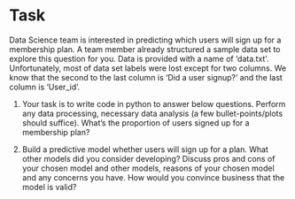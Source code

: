 # Task
Data Science team is interested in predicting which users will sign up for a membership plan. A team member already structured a sample data set to explore this question for you. Data is provided with a name of ‘data.txt’. Unfortunately, most of data set labels were lost except for two columns. We know that the second to the last column is ‘Did a user signup?’ and the last column is ‘User_id’. 

1. Your task is to write code in python to answer below questions. 
Perform any data processing, necessary data analysis (a few bullet-points/plots should suffice). What’s the proportion of users signed up for a membership plan?

2. Build a predictive model whether users will sign up for a plan. What other models did you consider developing? Discuss pros and cons of your chosen model and other models, reasons of your chosen model and any concerns you have. How would you convince business that the model is valid?
